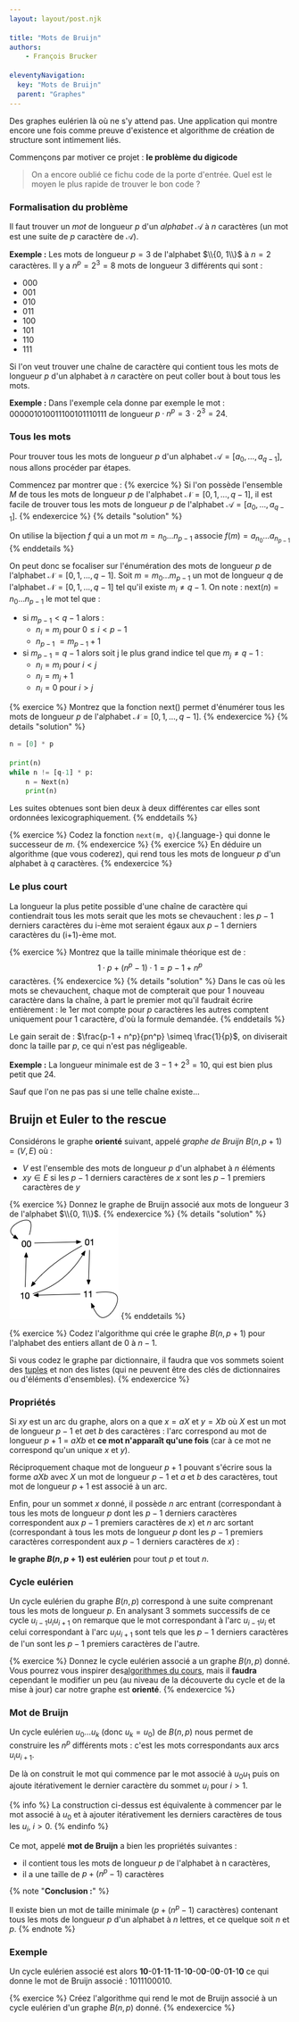 ```yaml
---
layout: layout/post.njk

title: "Mots de Bruijn"
authors: 
    - François Brucker

eleventyNavigation:
  key: "Mots de Bruijn"
  parent: "Graphes"
---
```


<!-- début résumé -->

Des graphes eulérien là où ne s'y attend pas. Une application qui montre encore une fois comme preuve d'existence et algorithme de création de structure sont intimement liés.

<!-- fin résumé -->

Commençons par motiver ce projet : **le problème du digicode**

> On a encore oublié ce fichu code de la porte d'entrée. Quel est le moyen le plus rapide de trouver le bon code ?

### Formalisation du problème

Il faut trouver un *mot* de longueur $p$ d'un *alphabet* $\mathcal{A}$ à $n$ caractères (un mot est une suite de $p$ caractère de $\mathcal{A}$).

**Exemple :**
Les mots de longueur $p=3$ de l'alphabet $\\{0, 1\\}$ à $n=2$ caractères. Il y a $n^p = 2^3 = 8$ mots de longueur 3 différents qui sont :

* $000$
* $001$
* $010$
* $011$
* $100$
* $101$
* $110$
* $111$

Si l'on veut trouver une chaîne de caractère qui contient tous les mots de longueur $p$ d'un alphabet à $n$ caractère on peut coller bout à bout tous les mots.

**Exemple :**
Dans l'exemple cela donne par exemple le mot : $000001010011100101110111$ de longueur $p \cdot n^p = 3 \cdot 2^3 = 24$.

### Tous les mots

Pour trouver tous les mots de longueur $p$ d'un alphabet $\mathcal{A} = [a_0, \dots, a_{q-1}]$, nous allons procéder par étapes.

Commencez par montrer que :
{% exercice %}
Si l'on possède l'ensemble $M$ de tous les mots de longueur $p$ de l'alphabet $\mathcal{N} = [0, 1, \dots, q-1]$, il est facile de trouver tous les mots de longueur $p$ de l'alphabet $\mathcal{A} = [a_0, \dots, a_{q-1}]$.
{% endexercice %}
{% details "solution" %}

On utilise la bijection $f$ qui a un mot $m=n_0\dots n_{p-1}$ associe $f(m) = a_{n_0}\dots a_{n_{p-1}}$
{% enddetails %}

On peut donc se focaliser sur l'énumération des mots de longueur $p$ de l'alphabet $\mathcal{N} = [0, 1, \dots, q-1]$. Soit $m = m_0\dots m_{p-1}$ un mot de longueur $q$ de l'alphabet $\mathcal{N} = [0, 1, \dots, q-1]$ tel qu'il existe $m_i \neq q-1$. On note : $\mbox{next}(n) = n_0 \dots  {n}_{p-1}$ le mot tel que :

* si $m_{p-1} < q-1$ alors :
  * $n_i = m_i$ pour $0 \leq i < p-1$
  * $n_{p-1}$ $= m_{p-1} + 1$
* si $m_{p-1} = q-1$ alors soit j le plus grand indice tel que $m_j \neq q-1$ :
  * $n_i = m_i$ pour $i < j$
  * $n_j = m_j + 1$
  * $n_i = 0$ pour $i > j$

{% exercice %}
Montrez que la fonction $\mbox{next}()$ permet d'énumérer tous les mots de longueur $p$ de l'alphabet $\mathcal{N} = [0, 1, \dots, q-1]$.
{% endexercice %}
{% details "solution" %}

```python
n = [0] * p

print(n)
while n != [q-1] * p:
    n = Next(n)
    print(n)
```

Les suites obtenues sont bien deux à deux différentes car elles sont ordonnées lexicographiquement.
{% enddetails %}

{% exercice %}
Codez la fonction `next(m, q)`{.language-} qui donne le successeur de $m$.
{% endexercice %}
{% exercice %}
En déduire un algorithme (que vous coderez), qui rend tous les mots de longueur $p$ d'un alphabet à $q$ caractères.
{% endexercice %}

### Le plus court

La longueur la plus petite possible d'une chaîne de caractère qui contiendrait tous les mots serait que les mots se chevauchent : les $p-1$ derniers caractères du i-ème mot seraient égaux aux $p-1$ derniers caractères du (i+1)-ème mot.

{% exercice %}
Montrez que la taille minimale théorique est de :
$$
1 \cdot p  + (n^p - 1) \cdot 1 = p - 1 + n^p
$$
caractères.
{% endexercice %}
{% details "solution" %}
Dans le cas où les mots se chevauchent, chaque mot de compterait que pour 1 nouveau caractère dans la chaîne, à part le premier mot qu'il faudrait écrire entièrement : le 1er mot compte pour $p$ caractères les autres comptent uniquement pour 1 caractère, d'où la formule demandée.
{% enddetails %}

Le gain serait de : $\frac{p-1 + n^p}{pn^p} \simeq \frac{1}{p}$, on diviserait donc la taille par $p$, ce qui n'est pas négligeable.

**Exemple :** La longueur minimale est de $3-1 + 2^3 = 10$, qui est bien plus petit que 24.

Sauf que l'on ne pas pas si une telle chaîne existe...

## Bruijn et Euler to the rescue

Considérons le graphe **orienté** suivant, appelé *graphe de Bruijn* $B(n, p+1) = (V, E)$ où :

* $V$ est l'ensemble des mots de longueur $p$ d'un alphabet à $n$ éléments
* $xy \in E$ si les $p-1$ derniers caractères de $x$ sont les $p-1$ premiers caractères de $y$

{% exercice %}
Donnez le graphe de Bruijn associé aux mots de longueur 3 de l'alphabet $\\{0, 1\\}$.
{% endexercice %}
{% details "solution" %}
![graphe de Bruijn](./mot_3_01.png)
{% enddetails %}

{% exercice %}
Codez l'algorithme qui crée le graphe $B(n, p+1)$ pour l'alphabet des entiers allant de 0 à $n-1$.

Si vous codez le graphe par dictionnaire, il faudra que vos sommets soient des [tuples](https://docs.python.org/fr/3/tutorial/datastructures.html#tuples-and-sequences) et non des listes (qui ne peuvent être des clés de dictionnaires ou d'éléments d'ensembles).
{% endexercice %}

### Propriétés

Si $xy$ est un arc du graphe, alors on a que $x = aX$ et $y= Xb$ où $X$ est un mot de longueur $p-1$ et $a$et $b$ des caractères : l'arc correspond au mot de longueur $p + 1$ = $aXb$ et **ce mot n'apparaît qu'une fois** (car à ce mot ne correspond qu'un unique $x$ et $y$).

Réciproquement chaque mot de longueur $p + 1$ pouvant s'écrire sous la forme $aXb$ avec $X$ un mot de longueur $p-1$ et $a$ et $b$ des caractères, tout mot de longueur $p + 1$ est associé à un arc.

Enfin, pour un sommet $x$ donné, il possède $n$ arc entrant (correspondant à tous les mots de longueur $p$ dont les $p-1$ derniers caractères correspondent aux $p-1$ premiers caractères de $x$) et $n$ arc sortant (correspondant à tous les mots de longueur $p$ dont les $p-1$ premiers caractères correspondent aux $p-1$ derniers caractères de $x$) :

**le graphe $B(n, p+1)$ est eulérien** pour tout $p$ et tout $n$.

### Cycle eulérien

Un cycle eulérien du graphe $B(n, p)$ correspond à une suite comprenant tous les mots de longueur $p$. En analysant 3 sommets successifs de ce cycle $u_{i-1}u_iu_{i+1}$ on remarque que le mot correspondant à l'arc $u_{i-1}u_i$ et celui correspondant à l'arc $u_iu_{i+1}$ sont tels
que les $p-1$ derniers caractères de l'un sont les $p-1$ premiers caractères de l'autre.

{% exercice %}
Donnez le cycle eulérien associé a un graphe $B(n, p)$ donné. Vous pourrez vous inspirer des[algorithmes du cours](../parcours-euleriens), mais il **faudra** cependant le modifier un peu (au niveau de la découverte du cycle et de la mise à jour) car notre graphe est **orienté**.
{% endexercice %}

### Mot de Bruijn

Un cycle eulérien $u_0\dots u_k$ (donc $u_k = u_0$) de $B(n, p)$ nous permet de construire les $n^p$ différents mots : c'est les mots correspondants aux arcs $u_iu_{i+1}$.

De là on construit le mot qui commence par le mot associé à $u_0u_1$ puis on ajoute itérativement le dernier caractère du sommet $u_i$ pour $i > 1$.

{% info %}
La construction ci-dessus est équivalente à commencer par le mot associé à $u_0$ et à ajouter itérativement les derniers caractères de tous les $u_i$, $i > 0$.
{% endinfo %}

Ce mot, appelé **mot de Bruijn** a bien les propriétés suivantes :

* il contient tous les mots de longueur $p$ de l'alphabet à n caractères,
* il a une taille de $p +(n^p -1)$ caractères

{% note "**Conclusion :**" %}

Il existe bien un mot de taille minimale ($p +(n^p-1)$ caractères) contenant tous les mots de longueur $p$ d'un alphabet à $n$ lettres, et ce quelque soit $n$ et $p$.
{% endnote %}

### Exemple

Un cycle eulérien associé est alors **10**-0**1**-1**1**-1**1**-1**0**-0**0**-0**0**-0**1**-1**0** ce qui donne le mot de Bruijn associé : 1011100010.

{% exercice %}
Créez l'algorithme qui rend le mot de Bruijn associé à un cycle eulérien d'un graphe $B(n, p)$ donné.
{% endexercice %}
